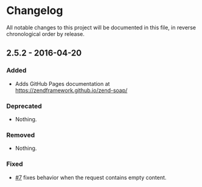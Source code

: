 # Changelog

All notable changes to this project will be documented in this file, in reverse chronological order by release.

## 2.5.2 - 2016-04-20

### Added

- Adds GitHub Pages documentation at https://zendframework.github.io/zend-soap/

### Deprecated

- Nothing.

### Removed

- Nothing.

### Fixed

- [#7](https://github.com/zendframework/zend-soap/pull/7) fixes
  behavior when the request contains empty content.
